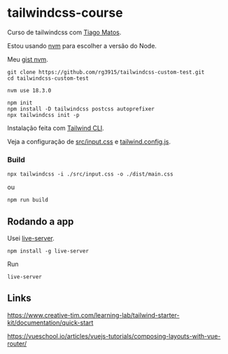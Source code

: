# tailwindcss-course

Curso de tailwindcss com [Tiago Matos](https://www.youtube.com/watch?v=1eLaBow7Zbo&list=PLcoYAcR89n-r1m-tMfV4qndrRWpT_rb9u).

Estou usando [nvm](https://github.com/nvm-sh/nvm) para escolher a versão do Node.

Meu [gist nvm](https://gist.github.com/rg3915/6fad3d19f2b511ec5da40cef5a168ca5).

```
git clone https://github.com/rg3915/tailwindcss-custom-test.git
cd tailwindcss-custom-test

nvm use 18.3.0

npm init
npm install -D tailwindcss postcss autoprefixer
npx tailwindcss init -p
```

Instalação feita com [Tailwind CLI](https://tailwindcss.com/docs/installation).


Veja a configuração de [src/input.css](src/input.css) e [tailwind.config.js](tailwind.config.js).


### Build

```
npx tailwindcss -i ./src/input.css -o ./dist/main.css
```

ou

```
npm run build
```

## Rodando a app

Usei [live-server](https://www.npmjs.com/package/live-server).

```
npm install -g live-server
```

Run

```
live-server
```

## Links

https://www.creative-tim.com/learning-lab/tailwind-starter-kit/documentation/quick-start

https://vueschool.io/articles/vuejs-tutorials/composing-layouts-with-vue-router/

